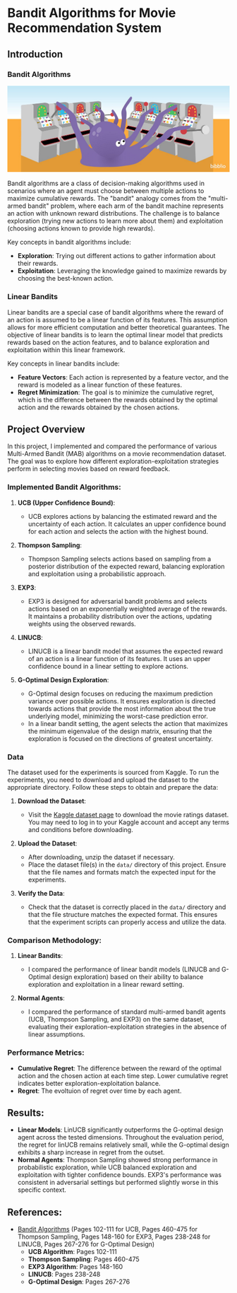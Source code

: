 # Bandit Algorithms for Movie Recommendation System


## Introduction

### Bandit Algorithms

![Bandit Algorithms](images/bandits_image.png)


Bandit algorithms are a class of decision-making algorithms used in scenarios where an agent must choose between multiple actions to maximize cumulative rewards. The "bandit" analogy comes from the "multi-armed bandit" problem, where each arm of the bandit machine represents an action with unknown reward distributions. The challenge is to balance exploration (trying new actions to learn more about them) and exploitation (choosing actions known to provide high rewards).

Key concepts in bandit algorithms include:

- **Exploration**: Trying out different actions to gather information about their rewards.
- **Exploitation**: Leveraging the knowledge gained to maximize rewards by choosing the best-known action.

### Linear Bandits

Linear bandits are a special case of bandit algorithms where the reward of an action is assumed to be a linear function of its features. This assumption allows for more efficient computation and better theoretical guarantees. The objective of linear bandits is to learn the optimal linear model that predicts rewards based on the action features, and to balance exploration and exploitation within this linear framework.

Key concepts in linear bandits include:

- **Feature Vectors**: Each action is represented by a feature vector, and the reward is modeled as a linear function of these features.
- **Regret Minimization**: The goal is to minimize the cumulative regret, which is the difference between the rewards obtained by the optimal action and the rewards obtained by the chosen actions.


## Project Overview

In this project, I implemented and compared the performance of various Multi-Armed Bandit (MAB) algorithms on a movie recommendation dataset. The goal was to explore how different exploration-exploitation strategies perform in selecting movies based on reward feedback.

### Implemented Bandit Algorithms:

1. **UCB (Upper Confidence Bound)**: 
   - UCB explores actions by balancing the estimated reward and the uncertainty of each action. It calculates an upper confidence bound for each action and selects the action with the highest bound.

2. **Thompson Sampling**:
   - Thompson Sampling selects actions based on sampling from a posterior distribution of the expected reward, balancing exploration and exploitation using a probabilistic approach.

3. **EXP3**:
   - EXP3 is designed for adversarial bandit problems and selects actions based on an exponentially weighted average of the rewards. It maintains a probability distribution over the actions, updating weights using the observed rewards.

4. **LINUCB**:
   - LINUCB is a linear bandit model that assumes the expected reward of an action is a linear function of its features. It uses an upper confidence bound in a linear setting to explore actions.

5. **G-Optimal Design Exploration**:
   - G-Optimal design focuses on reducing the maximum prediction variance over possible actions. It ensures exploration is directed towards actions that provide the most information about the true underlying model, minimizing the worst-case prediction error.
   - In a linear bandit setting, the agent selects the action that maximizes the minimum eigenvalue of the design matrix, ensuring that the exploration is focused on the directions of greatest uncertainty.

### Data

The dataset used for the experiments is sourced from Kaggle. To run the experiments, you need to download and upload the dataset to the appropriate directory. Follow these steps to obtain and prepare the data:

1. **Download the Dataset**:
   - Visit the [Kaggle dataset page](https://www.kaggle.com/datasets/rounakbanik/the-movies-dataset) to download the movie ratings dataset. You may need to log in to your Kaggle account and accept any terms and conditions before downloading.

2. **Upload the Dataset**:
   - After downloading, unzip the dataset if necessary.
   - Place the dataset file(s) in the `data/` directory of this project. Ensure that the file names and formats match the expected input for the experiments.

3. **Verify the Data**:
   - Check that the dataset is correctly placed in the `data/` directory and that the file structure matches the expected format. This ensures that the experiment scripts can properly access and utilize the data.

### Comparison Methodology:

1. **Linear Bandits**:
   - I compared the performance of linear bandit models (LINUCB and G-Optimal design exploration) based on their ability to balance exploration and exploitation in a linear reward setting.

2. **Normal Agents**:
   - I compared the performance of standard multi-armed bandit agents (UCB, Thompson Sampling, and EXP3) on the same dataset, evaluating their exploration-exploitation strategies in the absence of linear assumptions.

### Performance Metrics:

- **Cumulative Regret**: The difference between the reward of the optimal action and the chosen action at each time step. Lower cumulative regret indicates better exploration-exploitation balance.
- **Regret**: The evoltuion of regret over time by each agent.

## Results:

- **Linear Models**: LinUCB significantly outperforms the G-optimal design agent across the tested dimensions. Throughout the evaluation period, the regret for linUCB remains relatively small, while the G-optimal design exhibits a sharp increase in regret from the outset.
- **Normal Agents**: Thompson Sampling showed strong performance in probabilistic exploration, while UCB balanced exploration and exploitation with tighter confidence bounds. EXP3's performance was consistent in adversarial settings but performed slightly worse in this specific context.

## References:

- [Bandit Algorithms](https://tor-lattimore.com/downloads/book/book.pdf) (Pages 102-111 for UCB, Pages 460-475 for Thompson Sampling, Pages 148-160 for EXP3, Pages 238-248 for LINUCB, Pages 267-276 for G-Optimal Design)
  - **UCB Algorithm**: Pages 102-111
  - **Thompson Sampling**: Pages 460-475
  - **EXP3 Algorithm**: Pages 148-160
  - **LINUCB**: Pages 238-248
  - **G-Optimal Design**: Pages 267-276


